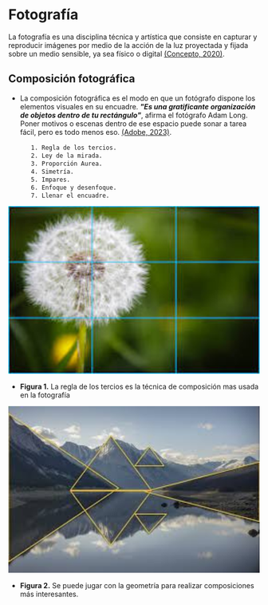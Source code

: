# Fotografía

   

   La fotografía es una disciplina técnica y artística que consiste en capturar y reproducir imágenes por medio de la acción de la luz proyectada y fijada sobre un medio sensible, ya sea físico o digital [(Concepto, 2020)](https://concepto.de/fotografia/#:~:text=La%20fotograf%C3%ADa%20es%20una%20disciplina,ya%20sea%20f%C3%ADsico%20o%20digital.).

## Composición fotográfica


- La composición fotográfica es el modo en que un fotógrafo dispone los elementos visuales en su encuadre. **_"Es una gratificante organización de objetos dentro de tu rectángulo"_**, afirma el fotógrafo Adam Long. Poner motivos o escenas dentro de ese espacio puede sonar a tarea fácil, pero es todo menos eso. [(Adobe, 2023)](https://www.adobe.com/ar/creativecloud/photography/discover/photo-composition.html#:~:text=La%20composici%C3%B3n%20fotogr%C3%A1fica%20es%20el,pero%20es%20todo%20menos%20eso.).
  
     
         1. Regla de los tercios.
         2. Ley de la mirada.
         3. Proporción Aurea.
         4. Simetría.
         5. Impares.
         6. Enfoque y desenfoque.
         7. Llenar el encuadre.
   
<p align=center> <img src="tercios.jpg" alt="Ley de Tercios" width="600"> 
</p>

- **Figura 1.** La regla de los tercios es la técnica de composición mas usada en la fotografía

<p align=center> <img src="geometria.jpg" alt="Geometría" width="600">
</p>

- **Figura 2.** Se puede jugar con la geometría para realizar composiciones más interesantes.
  
